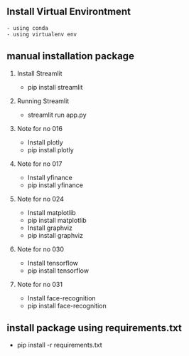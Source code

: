 ## Install Virtual Environtment
    - using conda
    - using virtualenv env

## manual installation package
1. Install Streamlit
    - pip install streamlit 

2. Running Streamlit
    - streamlit run app.py

3. Note for no 016
    - Install plotly
    - pip install plotly

4. Note for no 017
    - Install yfinance
    - pip install yfinance

5. Note for no 024
    - Install matplotlib
    - pip install matplotlib
    - Install graphviz
    - pip install graphviz

6. Note for no 030
    - Install tensorflow
    - pip install tensorflow

7. Note for no 031
    - Install face-recognition
    - pip install face-recognition

## install package using requirements.txt
- pip install -r requirements.txt
